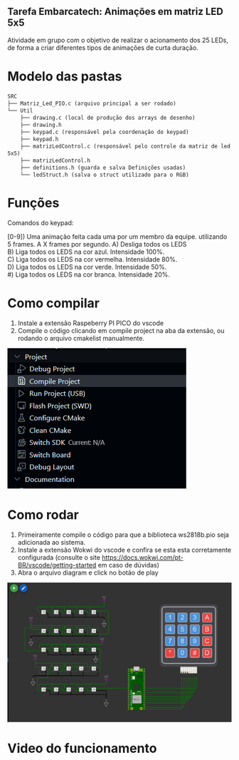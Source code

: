 ## Tarefa Embarcatech: Animações em matriz LED 5x5

Atividade em grupo com o objetivo de realizar o acionamento dos 25 LEDs, de forma a criar diferentes tipos de animações de curta duração.

# Modelo das pastas

```
SRC  
├── Matriz_Led_PIO.c (arquivo principal a ser rodado)  
└── Util  
    ├── drawing.c (local de produção dos arrays de desenho)  
    ├── drawing.h  
    ├── keypad.c (responsável pela coordenação do keypad)  
    ├── keypad.h  
    ├── matrizLedControl.c (responsável pelo controle da matriz de led 5x5)  
    ├── matrizLedControl.h  
    ├── definitions.h (guarda e salva Definições usadas)  
    └── ledStruct.h (salva o struct utilizado para o RGB) 
``` 

# Funções

Comandos do keypad:
  
[0-9]) Uma animação feita cada uma por um membro da equipe. utilizando 5 frames. A X frames por segundo.
A) Desliga todos os LEDS  
B) Liga todos os LEDS na cor azul. Intensidade 100%.  
C) Liga todos os LEDS na cor vermelha. Intensidade 80%.  
D) Liga todos os LEDS na cor verde. Intensidade 50%.  
\#) Liga todos os LEDS na cor branca. Intensidade 20%. 

# Como compilar

1) Instale a extensão Raspeberry PI PICO do vscode
2) Compile o código clicando em compile project na aba da extensão, ou rodando o arquivo cmakelist manualmente.

![Como compilar](images/compile_image.png)

# Como rodar

1) Primeiramente compile o código para que a biblioteca ws2818b.pio seja adicionada ao sistema.
2) Instale a extensão Wokwi do vscode e confira se esta esta corretamente configurada (consulte o site https://docs.wokwi.com/pt-BR/vscode/getting-started em caso de dúvidas)
3) Abra o arquivo diagram e click no botão de play

![Como compilar](images/wokwi_diagram.png)

# Video do funcionamento
